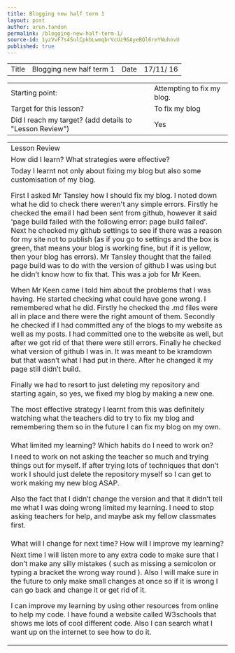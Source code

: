 ```yaml
---
title: Blogging new half term 1
layout: post
author: arun.tandon
permalink: /blogging-new-half-term-1/
source-id: 1yzVvF7s4SulCpkbLwmqbrVcUz96AyeBQl6reYNuhovU
published: true
---
```

<table>
  <tr>
    <td>Title</td>
    <td>Blogging new half term 1</td>
    <td>Date</td>
    <td>17/11/ 16</td>
  </tr>
</table>


<table>
  <tr>
    <td>Starting point:</td>
    <td>Attempting to fix my blog.</td>
  </tr>
  <tr>
    <td>Target for this lesson?</td>
    <td>To fix my blog</td>
  </tr>
  <tr>
    <td>Did I reach my target? 
(add details to "Lesson Review")</td>
    <td>Yes</td>
  </tr>
</table>


<table>
  <tr>
    <td>Lesson Review</td>
  </tr>
  <tr>
    <td>How did I learn? What strategies were effective? </td>
  </tr>
  <tr>
    <td>Today I learnt not only about fixing my blog but also some customisation of my blog. 

First I asked Mr Tansley how I should fix my blog. I noted down what he did to check there weren't any simple errors. Firstly he checked the email I had been sent from github, however it said 'page build failed with the following error: page build failed’. Next he checked my github settings to see if there was a reason for my site not to publish (as if you go to settings and the box is green, that means your blog is working fine, but if it is yellow, then your blog has errors). Mr Tansley thought that the failed page build was to do with the version of github I was using but he didn’t know how to fix that. This was a job for Mr Keen.

When Mr Keen came I told him about the problems that I was having. He started checking what could have gone wrong. I remembered what he did. Firstly he checked the .md files were all in place and there were the right amount of them. Secondly he checked if I had committed any of the blogs to my website as well as my posts. I had committed one to the website as well, but after we got rid of that there were still errors. Finally he checked what version of github I was in. It was meant to be kramdown but that wasn’t what I had put in there. After he changed it my page still didn’t build.

Finally we had to resort to just deleting my repository and starting again, so yes, we fixed my blog by making a new one.

The most effective strategy I learnt from this was definitely watching what the teachers did to try to fix my blog and remembering them so in the future I can fix my blog on my own.</td>
  </tr>
  <tr>
    <td>What limited my learning? Which habits do I need to work on? </td>
  </tr>
  <tr>
    <td>I need to work on not asking the teacher so much and trying things out for myself. If after trying lots of techniques that don’t work I should just delete the repository myself so I can get to work making my new blog ASAP. 

Also the fact that I didn’t change the version and that it didn’t tell me what I was doing wrong limited my learning. I need to stop asking teachers for help, and maybe ask my fellow classmates first.</td>
  </tr>
  <tr>
    <td>What will I change for next time? How will I improve my learning?</td>
  </tr>
  <tr>
    <td>Next time I will listen more to any extra code to make sure that I don’t make any silly mistakes ( such as missing a semicolon or typing a bracket the wrong way round ). Also I will make sure in the future to only make small changes at once so if it is wrong I can go back and change it or get rid of it.

I can improve my learning by using other resources from online to help my code. I have found a website called W3schools that shows me lots of cool different code. Also I can search what I want up on the internet to see how to do it.</td>
  </tr>
</table>


